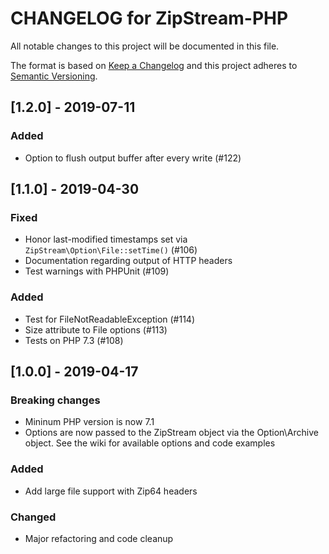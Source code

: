 # CHANGELOG for ZipStream-PHP

All notable changes to this project will be documented in this file.

The format is based on [Keep a Changelog](http://keepachangelog.com/en/1.0.0/)
and this project adheres to [Semantic Versioning](http://semver.org/spec/v2.0.0.html).

## [1.2.0] - 2019-07-11

### Added
- Option to flush output buffer after every write (#122)

## [1.1.0] - 2019-04-30

### Fixed
- Honor last-modified timestamps set via `ZipStream\Option\File::setTime()` (#106)
- Documentation regarding output of HTTP headers
- Test warnings with PHPUnit (#109)

### Added
- Test for FileNotReadableException (#114)
- Size attribute to File options (#113)
- Tests on PHP 7.3 (#108)

## [1.0.0] - 2019-04-17

### Breaking changes
- Mininum PHP version is now 7.1
- Options are now passed to the ZipStream object via the Option\Archive object. See the wiki for available options and code examples

### Added
- Add large file support with Zip64 headers

### Changed
- Major refactoring and code cleanup